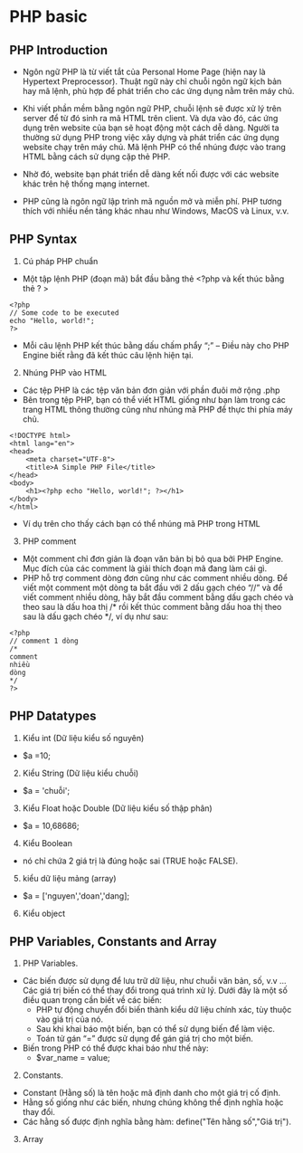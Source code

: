 # PHP basic

## PHP Introduction
- Ngôn ngữ PHP là từ viết tắt của Personal Home Page (hiện nay là Hypertext Preprocessor). Thuật ngữ này chỉ chuỗi ngôn ngữ kịch bản hay mã lệnh, phù hợp để phát triển cho các ứng dụng nằm trên máy chủ.

- Khi viết phần mềm bằng ngôn ngữ PHP, chuỗi lệnh sẽ được xử lý trên server để từ đó sinh ra mã HTML trên client. Và dựa vào đó, các ứng dụng trên website của bạn sẽ hoạt động một cách dễ dàng.
Người ta thường sử dụng PHP trong việc xây dựng và phát triển các ứng dụng website chạy trên máy chủ. Mã lệnh PHP có thể nhúng được vào trang HTML bằng cách sử dụng cặp thẻ PHP.

- Nhờ đó, website bạn phát triển dễ dàng kết nối được với các website khác trên hệ thống mạng internet.

- PHP cũng là ngôn ngữ lập trình mã nguồn mở và miễn phí. PHP tương thích với nhiều nền tảng khác nhau như Windows, MacOS và Linux, v.v.

## PHP Syntax
1. Cú pháp PHP chuẩn

- Một tập lệnh PHP (đoạn mã) bắt đầu bằng thẻ <?php và kết thúc bằng thẻ ? >

```
<?php
// Some code to be executed
echo "Hello, world!";
?>
```
- Mỗi câu lệnh PHP kết thúc bằng dấu chấm phẩy “;” – Điều này cho PHP Engine biết rằng đã kết thúc câu lệnh hiện tại.
2. Nhúng PHP vào HTML
- Các tệp PHP là các tệp văn bản đơn giản với phần đuôi mở rộng .php
- Bên trong tệp PHP, bạn có thể viết HTML giống như bạn làm trong các trang HTML thông thường cũng như nhúng mã PHP để thực thi phía máy chủ.
````
<!DOCTYPE html>
<html lang="en">
<head>
    <meta charset="UTF-8">
    <title>A Simple PHP File</title>
</head>
<body>
    <h1><?php echo "Hello, world!"; ?></h1>
</body>
</html>
````
- Ví dụ trên cho thấy cách bạn có thể nhúng mã PHP trong HTML
3. PHP comment
- Một comment chỉ đơn giản là đoạn văn bản bị bỏ qua bởi PHP Engine. Mục đích của các comment là giải thích đoạn mã đang làm cái gì.
- PHP hỗ trợ comment dòng đơn cũng như các comment nhiều dòng. Để viết một comment một dòng ta bắt đầu với 2 dấu gạch chéo “//” và để viết comment nhiều dòng, hãy bắt đầu comment bằng dấu gạch chéo và theo sau là dấu hoa thị /* rồi kết thúc comment bằng dấu hoa thị theo sau là dấu gạch chéo */, ví dụ như sau:
````
<?php
// comment 1 dòng 
/*
comment 
nhiều 
dòng
*/
?>
````

## PHP Datatypes
1. Kiểu int  (Dữ liệu kiểu số nguyên)
- $a =10;
2. Kiểu String (Dữ liệu kiểu chuỗi)
- $a = 'chuỗi';
3. Kiểu Float hoặc Double (Dữ liệu kiểu số thập phân)
- $a = 10,68686;
4. Kiểu Boolean
- nó chỉ chứa 2 giá trị là đúng hoặc sai (TRUE hoặc FALSE).
5. kiểu dữ liệu mảng (array)
- $a = ['nguyen','doan','dang];
6. Kiểu object

## PHP Variables, Constants and Array
1. PHP Variables.
- Các biến được sử dụng để lưu trữ dữ liệu, như chuỗi văn bản, số, v.v … Các giá trị biến có thể thay đổi trong quá trình xử lý. Dưới đây là một số điều quan trọng cần biết về các biến:
  - PHP tự động chuyển đổi biến thành kiểu dữ liệu chính xác, tùy thuộc vào giá trị của nó.
  - Sau khi khai báo một biến, bạn có thể sử dụng biến để làm việc.
  - Toán tử gán “=” được sử dụng để gán giá trị cho một biến.
- Biến trong PHP có thể được khai báo như thế này: 
  - $var_name = value;
2. Constants.
- Constant (Hằng số) là tên hoặc mã định danh cho một giá trị cố định.
- Hằng số giống như các biến, nhưng chúng không thể định nghĩa hoặc thay đổi.
- Các hằng số được định nghĩa bằng hàm: define("Tên hằng số","Giá trị").
3. Array